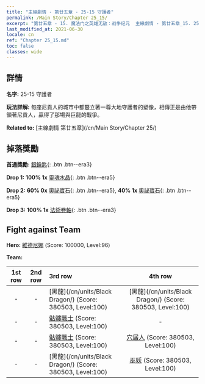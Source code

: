 ```yaml
---
title: "主線劇情 - 第廿五章 - 25-15 守護者"
permalink: /Main Story/Chapter 25_15/
excerpt: "第廿五章 - 15. 魔法门之英雄无敌：战争纪元  主線劇情 - 第廿五章_15. 25-15 守護者"
last_modified_at: 2021-06-30
locale: cn
ref: "Chapter 25_15.md"
toc: false
classes: wide
---
```


## 詳情

 **名字:** 25-15 守護者

 **玩法詳解:** 每座尼貢人的城市中都豎立著一尊大地守護者的塑像，相傳正是由他帶領著尼貢人，贏得了那場與巨龍的戰爭。

 **Related to:** [主線劇情 第廿五章](/cn/Main Story/Chapter 25/)

## 掉落獎勵

 **首通獎勵:** [銀鑰匙](/cn/Items/con_693/){: .btn .btn--era3}

 **Drop 1:** **100% 1x** [靈魂水晶](/cn/Items/mat_87/){: .btn .btn--era5}

 **Drop 2:** **60% 0x** [奧祕寶石](/cn/Items/mat_79/){: .btn .btn--era5}, **40% 1x** [奧祕寶石](/cn/Items/mat_79/){: .btn .btn--era5}

 **Drop 3:** **100% 1x** [法術卷軸](/cn/Items/con_694/){: .btn .btn--era3}


## Fight against Team
 **Hero:** [維德尼娜](/cn/heroes/Vidomina/) (Score: 100000, Level:96)

 **Team:**


  | 1st row | 2nd row | 3rd row | 4th row |
  |:----:|:----:|:----|:----:|
  | - | - | [黑龍](/cn/units/Black Dragon/) (Score: 380503, Level:100)  | [黑龍](/cn/units/Black Dragon/) (Score: 380503, Level:100)  |
  | - | - | [骷髏戰士](/cn/units/Skeleton/) (Score: 380503, Level:100)  | - |
  | - | - | [骷髏戰士](/cn/units/Skeleton/) (Score: 380503, Level:100)  | [穴居人](/cn/units/Troglodyte/) (Score: 380503, Level:100)  |
  | - | - | [黑龍](/cn/units/Black Dragon/) (Score: 380503, Level:100)  | [巫妖](/cn/units/Lich/) (Score: 380503, Level:100)  |



